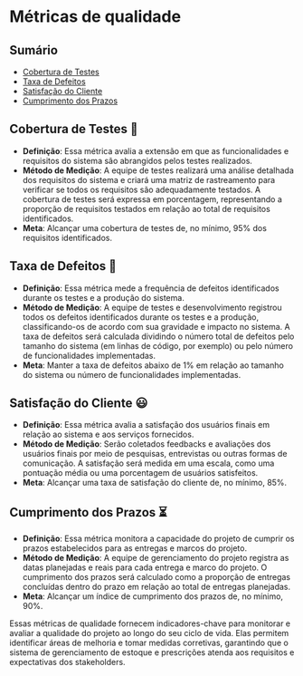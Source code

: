 # Métricas de qualidade

## Sumário
- [Cobertura de Testes](#cobertura-de-testes)
- [Taxa de Defeitos](#taxa-de-defeitos)
- [Satisfação do Cliente](#satisfação-do-cliente)
- [Cumprimento dos Prazos](#cumprimento-dos-prazos)

## Cobertura de Testes 🎯
- **Definição**: Essa métrica avalia a extensão em que as funcionalidades e requisitos do sistema são abrangidos pelos testes realizados.
- **Método de Medição**: A equipe de testes realizará uma análise detalhada dos requisitos do sistema e criará uma matriz de rastreamento para verificar se todos os requisitos são adequadamente testados. A cobertura de testes será expressa em porcentagem, representando a proporção de requisitos testados em relação ao total de requisitos identificados.
- **Meta**: Alcançar uma cobertura de testes de, no mínimo, 95% dos requisitos identificados.

## Taxa de Defeitos 🐞
- **Definição**: Essa métrica mede a frequência de defeitos identificados durante os testes e a produção do sistema.
- **Método de Medição**: A equipe de testes e desenvolvimento registrou todos os defeitos identificados durante os testes e a produção, classificando-os de acordo com sua gravidade e impacto no sistema. A taxa de defeitos será calculada dividindo o número total de defeitos pelo tamanho do sistema (em linhas de código, por exemplo) ou pelo número de funcionalidades implementadas.
- **Meta**: Manter a taxa de defeitos abaixo de 1% em relação ao tamanho do sistema ou número de funcionalidades implementadas.

## Satisfação do Cliente 😃
- **Definição**: Essa métrica avalia a satisfação dos usuários finais em relação ao sistema e aos serviços fornecidos.
- **Método de Medição**: Serão coletados feedbacks e avaliações dos usuários finais por meio de pesquisas, entrevistas ou outras formas de comunicação. A satisfação será medida em uma escala, como uma pontuação média ou uma porcentagem de usuários satisfeitos.
- **Meta**: Alcançar uma taxa de satisfação do cliente de, no mínimo, 85%.

## Cumprimento dos Prazos ⏳
- **Definição**: Essa métrica monitora a capacidade do projeto de cumprir os prazos estabelecidos para as entregas e marcos do projeto.
- **Método de Medição**: A equipe de gerenciamento do projeto registra as datas planejadas e reais para cada entrega e marco do projeto. O cumprimento dos prazos será calculado como a proporção de entregas concluídas dentro do prazo em relação ao total de entregas planejadas.
- **Meta**: Alcançar um índice de cumprimento dos prazos de, no mínimo, 90%.

Essas métricas de qualidade fornecem indicadores-chave para monitorar e avaliar a qualidade do projeto ao longo do seu ciclo de vida. Elas permitem identificar áreas de melhoria e tomar medidas corretivas, garantindo que o sistema de gerenciamento de estoque e prescrições atenda aos requisitos e expectativas dos stakeholders.
